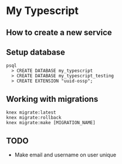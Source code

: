# My Typescript

## How to create a new service

## Setup database

```
psql
  > CREATE DATABASE my_typescript
  > CREATE DATABASE my_typescript_testing
  > CREATE EXTENSION "uuid-ossp";
```

## Working with migrations

```
knex migrate:latest
knex migrate:rollback
knex migrate:make [MIGRATION_NAME]
```

## TODO

* Make email and username on user unique
